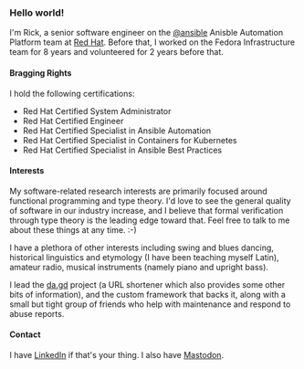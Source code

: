 ### Hello world!

I'm Rick, a senior software engineer on the [@ansible](https://github.com/ansible) Anisble Automation Platform team at [Red Hat](https://redhat.com/). Before that, I worked on the Fedora Infrastructure team for 8 years and volunteered for 2 years before that.

#### Bragging Rights

I hold the following certifications:
* Red Hat Certified System Administrator
* Red Hat Certified Engineer
* Red Hat Certified Specialist in Ansible Automation
* Red Hat Certified Specialist in Containers for Kubernetes
* Red Hat Certified Specialist in Ansible Best Practices

#### Interests

My software-related research interests are primarily focused around functional programming and type theory. I'd love to see the general quality of software in our industry increase, and I believe that formal verification through type theory is the leading edge toward that. Feel free to talk to me about these things at any time. :-)

I have a plethora of other interests including swing and blues dancing, historical linguistics and etymology (I have been teaching myself Latin), amateur radio, musical instruments (namely piano and upright bass).

I lead the [da.gd](https://da.gd/) project (a URL shortener which also provides some other bits of information), and the custom framework that backs it, along with a small but tight group of friends who help with maintenance and respond to abuse reports.

#### Contact

I have [LinkedIn](https://www.linkedin.com/in/elrodrick/) if that's your thing. I also have [Mastodon](https://mastodon.elrod.me/@rick).
